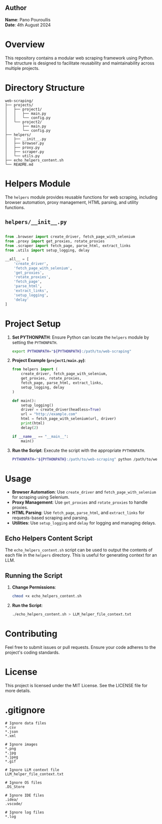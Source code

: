 ## Author
**Name**: Pano Pouroullis <br/>
**Date**: 4th August 2024

# Overview
This repository contains a modular web scraping framework using Python. The structure is designed to facilitate reusability and maintainability across multiple projects.

# Directory Structure
```
web-scraping/
├── projects/
│   ├── project1/
│   │   ├── main.py
│   │   └── config.py
│   └── project2/
│       ├── main.py
│       └── config.py
├── helpers/
│   ├── __init__.py
│   ├── browser.py
│   ├── proxy.py
│   ├── scraper.py
│   └── utils.py
├── echo_helpers_content.sh
└── README.md
```

# Helpers Module
The `helpers` module provides reusable functions for web scraping, including browser automation, proxy management, HTML parsing, and utility functions.

## `helpers/__init__.py`
```python

from .browser import create_driver, fetch_page_with_selenium
from .proxy import get_proxies, rotate_proxies
from .scraper import fetch_page, parse_html, extract_links
from .utils import setup_logging, delay

__all__ = [
    'create_driver',
    'fetch_page_with_selenium',
    'get_proxies',
    'rotate_proxies',
    'fetch_page',
    'parse_html',
    'extract_links',
    'setup_logging',
    'delay'
]

```

# Project Setup
1. **Set PYTHONPATH**:
   Ensure Python can locate the `helpers` module by setting the `PYTHONPATH`.
   ```bash
   export PYTHONPATH="${PYTHONPATH}:/path/to/web-scraping"
   ```

2. **Project Example (`project1/main.py`)**:
   ```python
   from helpers import (
       create_driver, fetch_page_with_selenium,
       get_proxies, rotate_proxies,
       fetch_page, parse_html, extract_links,
       setup_logging, delay
   )

   def main():
       setup_logging()
       driver = create_driver(headless=True)
       url = "http://example.com"
       html = fetch_page_with_selenium(url, driver)
       print(html)
       delay(2)

   if __name__ == "__main__":
       main()
   ```

3. **Run the Script**:
   Execute the script with the appropriate `PYTHONPATH`.
   ```bash
   PYTHONPATH="${PYTHONPATH}:/path/to/web-scraping" python /path/to/web-scraping/projects/project1/main.py
   ```

# Usage
- **Browser Automation**: Use `create_driver` and `fetch_page_with_selenium` for scraping using Selenium.
- **Proxy Management**: Use `get_proxies` and `rotate_proxies` to handle proxies.
- **HTML Parsing**: Use `fetch_page`, `parse_html`, and `extract_links` for requests-based scraping and parsing.
- **Utilities**: Use `setup_logging` and `delay` for logging and managing delays.


## Echo Helpers Content Script
The `echo_helpers_content.sh` script can be used to output the contents of each file in the `helpers` directory. This is useful for generating context for an LLM.

## Running the Script

1. **Change Permissions**:
   ```bash
   chmod +x echo_helpers_content.sh
   ```

2. **Run the Script**:
   ```bash
   ./echo_helpers_content.sh > LLM_helper_file_context.txt
   ```

# Contributing
Feel free to submit issues or pull requests. Ensure your code adheres to the project's coding standards.

# License
This project is licensed under the MIT License. See the LICENSE file for more details.

# .gitignore
```
# Ignore data files
*.csv
*.json
*.xml

# Ignore images
*.png
*.jpg
*.jpeg
*.gif

# Ignore LLM context file
LLM_helper_file_context.txt

# Ignore OS files
.DS_Store

# Ignore IDE files
.idea/
.vscode/

# Ignore log files
*.log

```